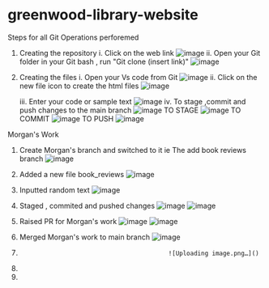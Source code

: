 # greenwood-library-website

Steps for all Git Operations perforemed 
1. Creating the repository
   i. Click on the web link  ![image](https://github.com/user-attachments/assets/9efbafe2-6f2d-4bc6-aa4d-b037ae1ff14c)
   ii. Open your Git folder in your Git bash , run "Git clone (insert link)" ![image](https://github.com/user-attachments/assets/e9ef10c7-15ad-4fed-8185-cbef829c5a6a)
2. Creating the files
   i. Open your Vs code from Git ![image](https://github.com/user-attachments/assets/f74cebe7-907c-4e5d-b02c-49cfa1099d12)
   ii. Click on the new file icon to create the html files ![image](https://github.com/user-attachments/assets/715b6cda-ec04-499e-8d1f-1297ce0d5444)
   
   iii. Enter your code or sample text ![image](https://github.com/user-attachments/assets/d7ed22b1-00d8-4932-bf76-b251fab45111)
   iv. To stage ,commit and push changes to the main branch
                                          ![image](https://github.com/user-attachments/assets/fb36f81b-2673-4692-8033-aca1cdad4f9a)  TO STAGE
                                         ![image](https://github.com/user-attachments/assets/26fc72b8-5e94-4c00-bf98-6196b2b4ce8f)  TO COMMIT
                                         ![image](https://github.com/user-attachments/assets/f1d03f8f-3feb-4739-9ef0-4ee848aaa2cf)  TO PUSH
                                         ![image](https://github.com/user-attachments/assets/375bdffa-e162-4142-a001-f598b64f2781)
   


Morgan's Work
1. Create Morgan's branch and switched to it ie The add book reviews branch  ![image](https://github.com/user-attachments/assets/e69bb392-645a-45a8-b108-0e87bd6a36da)
2. Added a new file book_reviews  ![image](https://github.com/user-attachments/assets/cd787dfe-9a29-41fb-bf72-ad9ad5df6f48)
3. Inputted random text  ![image](https://github.com/user-attachments/assets/8c1a5eb1-9894-4173-add8-81d7390fc30b)
4. Staged , commited and pushed changes  ![image](https://github.com/user-attachments/assets/d2e4239d-da63-4543-b798-3fd5c77eeab0)
                                         ![image](https://github.com/user-attachments/assets/02a40e22-9df8-4373-83a0-2cf34d127991)
5. Raised PR for Morgan's work  ![image](https://github.com/user-attachments/assets/c2372ae1-23d6-48d5-aaf8-89c3b66ac014)
                                ![image](https://github.com/user-attachments/assets/4987036d-36ac-43f5-a63c-7c1b8cb338a9)
6. Merged Morgan's work to main branch         ![image](https://github.com/user-attachments/assets/4c73197f-acf0-459f-9e2c-82d37e2fbb81)
7.                                              ![Uploading image.png…]()
8.                                              

9.                                              
                                               


